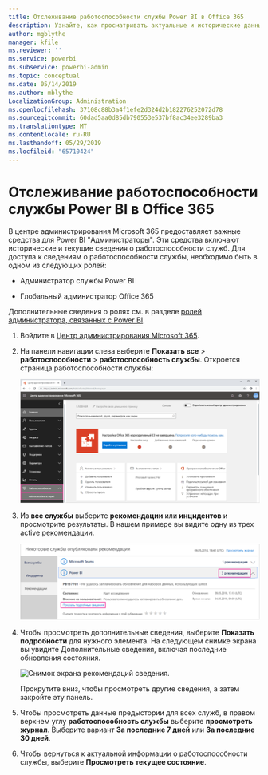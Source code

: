 ```yaml
---
title: Отслеживание работоспособности службы Power BI в Office 365
description: Узнайте, как просматривать актуальные и исторические данные о работоспособности службы в центре администрирования Microsoft 365.
author: mgblythe
manager: kfile
ms.reviewer: ''
ms.service: powerbi
ms.subservice: powerbi-admin
ms.topic: conceptual
ms.date: 05/14/2019
ms.author: mblythe
LocalizationGroup: Administration
ms.openlocfilehash: 37108c88b3a4f1efe2d324d2b182276252072d78
ms.sourcegitcommit: 60dad5aa0d85db790553e537bf8ac34ee3289ba3
ms.translationtype: MT
ms.contentlocale: ru-RU
ms.lasthandoff: 05/29/2019
ms.locfileid: "65710424"
---
```

# <a name="track-power-bi-service-health-in-office-365"></a>Отслеживание работоспособности службы Power BI в Office 365

В центре администрирования Microsoft 365 предоставляет важные средства для Power BI "Администраторы". Эти средства включают исторические и текущие сведения о работоспособности служб. Для доступа к сведениям о работоспособности службы, необходимо быть в одном из следующих ролей:

* Администратор службы Power BI

* Глобальный администратор Office 365

Дополнительные сведения о ролях см. в разделе [ролей администратора, связанных с Power BI](service-admin-administering-power-bi-in-your-organization.md#administrator-roles-related-to-power-bi).

1. Войдите в [Центр администрирования Microsoft 365](https://portal.office.com/adminportal).

1. На панели навигации слева выберите **Показать все** > **работоспособности** > **работоспособность службы**. Откроется страница работоспособности службы:

    ![Снимок экрана: центр администрирования Microsoft 365 параметры работоспособности работоспособности и службы, вызываемых.](media/service-admin-health/service-health-tile.png)

1. Из **все службы** выберите **рекомендации** или **инцидентов** и просмотрите результаты. В нашем примере вы видите одну из трех active рекомендации.

    ![Снимок экрана страницы работоспособности службы с помощью трех рекомендации для Power BI и параметр отображения сведений о вызваны.](media/service-admin-health/active-advisories.png)

1. Чтобы просмотреть дополнительные сведения, выберите **Показать подробности** для нужного элемента. На следующем снимке экрана вы увидите Дополнительные сведения, включая последние обновления состояния.

    ![Снимок экрана рекомендаций сведения.](media/service-admin-health/advisory-details.png)

    Прокрутите вниз, чтобы просмотреть другие сведения, а затем закройте эту панель.

1. Чтобы просмотреть данные предыстории для всех служб, в правом верхнем углу **работоспособность службы** выберите **просмотреть журнал**. Выберите вариант **За последние 7 дней** или **За последние 30 дней**. 

1. Чтобы вернуться к актуальной информации о работоспособности службы, выберите **Просмотреть текущее состояние**.